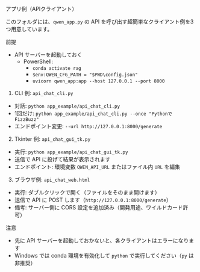 アプリ例（APIクライアント）

このフォルダには、`qwen_app.py` の API を呼び出す超簡単なクライアント例を3つ用意しています。

前提
- API サーバーを起動しておく
  - PowerShell:
    - `conda activate rag`
    - `$env:QWEN_CFG_PATH = "$PWD\config.json"`
    - `uvicorn qwen_app:app --host 127.0.0.1 --port 8000`

1) CLI 例: `api_chat_cli.py`
- 対話: `python app_example/api_chat_cli.py`
- 1回だけ: `python app_example/api_chat_cli.py --once "PythonでFizzBuzz"`
- エンドポイント変更: `--url http://127.0.0.1:8000/generate`

2) Tkinter 例: `api_chat_gui_tk.py`
- 実行: `python app_example/api_chat_gui_tk.py`
- 送信で API に投げて結果が表示されます
- エンドポイント: 環境変数 `QWEN_API_URL` またはファイル内 `URL` を編集

3) ブラウザ例: `api_chat_web.html`
- 実行: ダブルクリックで開く（ファイルをそのまま開けます）
- 送信で API に POST します（`http://127.0.0.1:8000/generate`）
- 備考: サーバー側に CORS 設定を追加済み（開発用途、ワイルドカード許可）

注意
- 先に API サーバーを起動しておかないと、各クライアントはエラーになります
- Windows では conda 環境を有効化して `python` で実行してください（`py` は非推奨）

